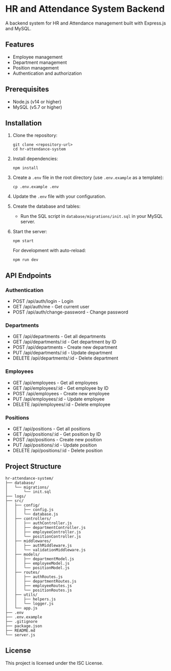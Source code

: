 # HR and Attendance System Backend

A backend system for HR and Attendance management built with Express.js and MySQL.

## Features

- Employee management
- Department management
- Position management
- Authentication and authorization

## Prerequisites

- Node.js (v14 or higher)
- MySQL (v5.7 or higher)

## Installation

1. Clone the repository:

   ```
   git clone <repository-url>
   cd hr-attendance-system
   ```

2. Install dependencies:

   ```
   npm install
   ```

3. Create a `.env` file in the root directory (use `.env.example` as a template):

   ```
   cp .env.example .env
   ```

4. Update the `.env` file with your configuration.

5. Create the database and tables:

   - Run the SQL script in `database/migrations/init.sql` in your MySQL server.

6. Start the server:

   ```
   npm start
   ```

   For development with auto-reload:

   ```
   npm run dev
   ```

## API Endpoints

### Authentication

- POST /api/auth/login - Login
- GET /api/auth/me - Get current user
- POST /api/auth/change-password - Change password

### Departments

- GET /api/departments - Get all departments
- GET /api/departments/:id - Get department by ID
- POST /api/departments - Create new department
- PUT /api/departments/:id - Update department
- DELETE /api/departments/:id - Delete department

### Employees

- GET /api/employees - Get all employees
- GET /api/employees/:id - Get employee by ID
- POST /api/employees - Create new employee
- PUT /api/employees/:id - Update employee
- DELETE /api/employees/:id - Delete employee

### Positions

- GET /api/positions - Get all positions
- GET /api/positions/:id - Get position by ID
- POST /api/positions - Create new position
- PUT /api/positions/:id - Update position
- DELETE /api/positions/:id - Delete position

## Project Structure

```
hr-attendance-system/
├── database/
│   └── migrations/
│       └── init.sql
├── logs/
├── src/
│   ├── config/
│   │   ├── config.js
│   │   └── database.js
│   ├── controllers/
│   │   ├── authController.js
│   │   ├── departmentController.js
│   │   ├── employeeController.js
│   │   └── positionController.js
│   ├── middlewares/
│   │   ├── authMiddleware.js
│   │   └── validationMiddleware.js
│   ├── models/
│   │   ├── departmentModel.js
│   │   ├── employeeModel.js
│   │   └── positionModel.js
│   ├── routes/
│   │   ├── authRoutes.js
│   │   ├── departmentRoutes.js
│   │   ├── employeeRoutes.js
│   │   └── positionRoutes.js
│   ├── utils/
│   │   ├── helpers.js
│   │   └── logger.js
│   └── app.js
├── .env
├── .env.example
├── .gitignore
├── package.json
├── README.md
└── server.js
```

## License

This project is licensed under the ISC License.
